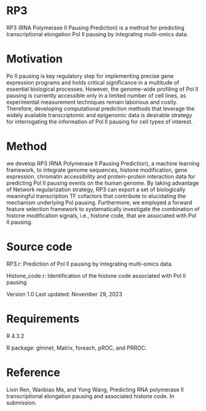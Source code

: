 # RP3
RP3 (RNA Polymerase II Pausing Prediction) is a method for predicting transcriptional elongation Pol II pausing by integrating multi-omics data.
# Motivation
Po II pausing is key regulatory step for implementing precise gene expression programs and holds critical significance in a multitude of essential biological processes. However, the genome-wide profiling of Pol II pausing is currently accessible only in a limited number of cell lines, as experimental measurement techniques remain laborious and costly. Therefore, developing computational prediction methods that leverage the widely available transcriptomic and epigenomic data is desirable strategy for interrogating the information of Pol II pausing for cell types of interest. 
# Method
we develop RP3 (RNA Polymerase II Pausing Prediction), a machine learning framework, to integrate genome sequences, histone modification, gene expression, chromatin accessibility and protein-protein interaction data for predicting Pol II pausing events on the human genome. By taking advantage of Network regularization strategy, RP3 can export a set of biologically meaningful transcription TF cofactors that contribute to elucidating the mechanism underlying Pol pausing. Furthermore, we employed a forward feature selection framework to systematically investigate the combination of histone modification signals, i.e., histone code, that are associated with Pol II pausing.
# Source code
RP3.r: Prediction of Pol II pausing by integrating multi-omics data.

Histone_code.r: Identification of the histone code associated with Pol II pausing

Version 1.0 Last updated: November 29, 2023
# Requirements
R 4.3.2

R package: glmnet, Matrix, foreach, pROC, and PRROC.
# Reference
Lixin Ren, Wanbiao Ma, and Yong Wang, Predicting RNA polymerase II transcriptional elongation pausing and associated histone code. In submission.

